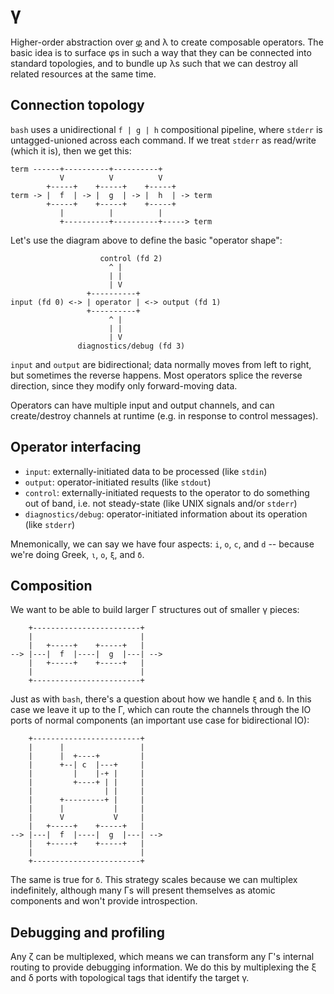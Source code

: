 # γ
Higher-order abstraction over [φ](phi.md) and λ to create composable operators. The basic idea is to surface φs in such a way that they can be connected into standard topologies, and to bundle up λs such that we can destroy all related resources at the same time.


## Connection topology
`bash` uses a unidirectional `f | g | h` compositional pipeline, where `stderr` is untagged-unioned across each command. If we treat `stderr` as read/write (which it is), then we get this:

```
term ------+----------+----------+
           V          V          V
        +-----+    +-----+    +-----+
term -> |  f  | -> |  g  | -> |  h  | -> term
        +-----+    +-----+    +-----+
           |          |          |
           +----------+----------+-----> term
```

Let's use the diagram above to define the basic "operator shape":

```
                    control (fd 2)
                      ^ |
                      | |
                      | V
                 +----------+
input (fd 0) <-> | operator | <-> output (fd 1)
                 +----------+
                      ^ |
                      | |
                      | V
               diagnostics/debug (fd 3)
```

`input` and `output` are bidirectional; data normally moves from left to right, but sometimes the reverse happens. Most operators splice the reverse direction, since they modify only forward-moving data.

Operators can have multiple input and output channels, and can create/destroy channels at runtime (e.g. in response to control messages).


## Operator interfacing
+ `input`: externally-initiated data to be processed (like `stdin`)
+ `output`: operator-initiated results (like `stdout`)
+ `control`: externally-initiated requests to the operator to do something out of band, i.e. not steady-state (like UNIX signals and/or `stderr`)
+ `diagnostics/debug`: operator-initiated information about its operation (like `stderr`)

Mnemonically, we can say we have four aspects: `i`, `o`, `c`, and `d` -- because we're doing Greek, `ι`, `ο`, `ξ`, and `δ`.


## Composition
We want to be able to build larger Γ structures out of smaller γ pieces:

```
    +------------------------+
    |                        |
    |   +-----+    +-----+   |
--> |---|  f  |----|  g  |---| -->
    |   +-----+    +-----+   |
    |                        |
    +------------------------+
```

Just as with `bash`, there's a question about how we handle `ξ` and `δ`. In this case we leave it up to the Γ, which can route the channels through the IO ports of normal components (an important use case for bidirectional IO):

```
    +------------------------+
    |      |                 |
    |      |  +----+         |
    |      +--| c  |---+     |
    |         |    |-+ |     |
    |         +----+ | |     |
    |                | |     |
    |      +---------+ |     |
    |      |           |     |
    |      V           V     |
    |   +-----+    +-----+   |
--> |---|  f  |----|  g  |---| -->
    |   +-----+    +-----+   |
    |                        |
    +------------------------+
```

The same is true for `δ`. This strategy scales because we can multiplex indefinitely, although many Γs will present themselves as atomic components and won't provide introspection.


## Debugging and profiling
Any ζ can be multiplexed, which means we can transform any Γ's internal routing to provide debugging information. We do this by multiplexing the ξ and δ ports with topological tags that identify the target γ.
